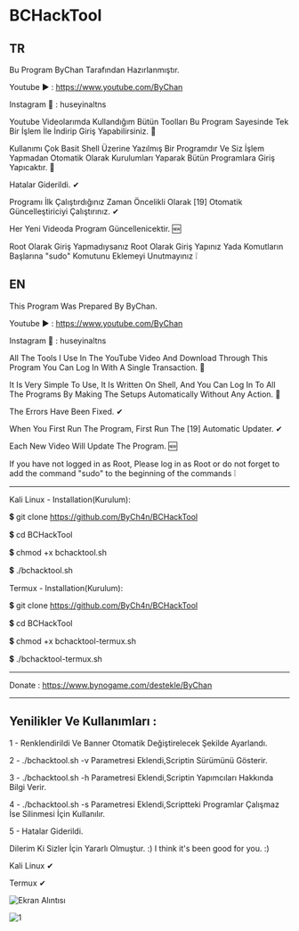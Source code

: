 # BCHackTool
TR
--
Bu Program ByChan Tarafından Hazırlanmıştır.

Youtube ▶️ : https://www.youtube.com/ByChan

Instagram 📸 : huseyinaltns

Youtube Videolarımda Kullandığım Bütün Toolları Bu Program Sayesinde Tek Bir İşlem İle İndirip Giriş Yapabilirsiniz. 💯

Kullanımı Çok Basit Shell Üzerine Yazılmış Bir Programdır Ve Siz İşlem Yapmadan Otomatik Olarak Kurulumları Yaparak Bütün Programlara Giriş Yapıcaktır. 💯

Hatalar Giderildi. ✔

Programı İlk Çalıştırdığınız Zaman Öncelikli Olarak [19] Otomatik Güncelleştiriciyi Çalıştırınız. ✔

Her Yeni Videoda Program Güncellenicektir. 🆕

Root Olarak Giriş Yapmadıysanız Root Olarak Giriş Yapınız Yada Komutların Başlarına "sudo" Komutunu Eklemeyi Unutmayınız ❕

EN
--
This Program Was Prepared By ByChan.

Youtube ▶️ : https://www.youtube.com/ByChan

Instagram 📸 : huseyinaltns

All The Tools I Use In The YouTube Video And Download Through This Program You Can Log In With A Single Transaction. 💯

It Is Very Simple To Use, It Is Written On Shell, And You Can Log In To All The Programs By Making The Setups Automatically Without Any Action. 💯

The Errors Have Been Fixed. ✔

When You First Run The Program, First Run The [19] Automatic Updater. ✔

Each New Video Will Update The Program. 🆕

If you have not logged in as Root, Please log in as Root or do not forget to add the command "sudo" to the beginning of the commands ❕

--------------------------------------------------------------------------

Kali Linux - Installation(Kurulum):

💲 git clone https://github.com/ByCh4n/BCHackTool

💲 cd BCHackTool

💲 chmod +x bchacktool.sh

💲 ./bchacktool.sh

Termux - Installation(Kurulum):

💲 git clone https://github.com/ByCh4n/BCHackTool

💲 cd BCHackTool

💲 chmod +x bchacktool-termux.sh

💲 ./bchacktool-termux.sh

--------------------------------------------------------------------------

Donate : https://www.bynogame.com/destekle/ByChan

--------------------------------------------------------------------------

Yenilikler Ve Kullanımları :
----
1 - Renklendirildi Ve Banner Otomatik Değiştirelecek Şekilde Ayarlandı.

2 - ./bchacktool.sh -v Parametresi Eklendi,Scriptin Sürümünü Gösterir.

3 - ./bchacktool.sh -h Parametresi Eklendi,Scriptin Yapımcıları Hakkında Bilgi Verir.

4 - ./bchacktool.sh -s Parametresi Eklendi,Scriptteki Programlar Çalışmaz İse Silinmesi İçin Kullanılır.

5 - Hatalar Giderildi.


Dilerim Ki Sizler İçin Yararlı Olmuştur. :)
I think it's been good for you. :)

Kali Linux ✔

Termux ✔

![Ekran Alıntısı](https://user-images.githubusercontent.com/67187998/89692069-5280cc00-d913-11ea-83fd-782741d55b75.PNG)

![1](https://user-images.githubusercontent.com/67187998/89451200-7c47c080-d764-11ea-914f-3ed3506a7293.PNG)

